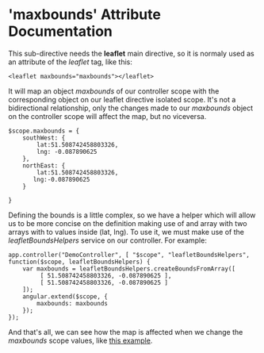 'maxbounds' Attribute Documentation
===================================

This sub-directive needs the **leaflet** main directive, so it is normaly used as an attribute of the *leaflet* tag, like this:

```
<leaflet maxbounds="maxbounds"></leaflet>
```

It will map an object _maxbounds_ of our controller scope with the corresponding object on our leaflet directive isolated scope. It's not a bidirectional relationship, only the changes made to our _maxbounds_ object on the controller scope will affect the map, but no viceversa.

```
$scope.maxbounds = {
    southWest: {
        lat:51.508742458803326,
        lng: -0.087890625
    },
    northEast: {
        lat:51.508742458803326,
       lng:-0.087890625
    }

}
```

Defining the bounds is a little complex, so we have a helper which will allow us to be more concise on the definition making use of and array with two arrays with to values inside (lat, lng). To use it, we must make use of the _leafletBoundsHelpers_ service on our controller. For example:

```
app.controller("DemoController", [ "$scope", "leafletBoundsHelpers", function($scope, leafletBoundsHelpers) {
    var maxbounds = leafletBoundsHelpers.createBoundsFromArray([
         [ 51.508742458803326, -0.087890625 ],
         [ 51.508742458803326, -0.087890625 ]
    ]);
    angular.extend($scope, {
        maxbounds: maxbounds
    });
});
```

And that's all, we can see how the map is affected when we change the _maxbounds_ scope values, like [this example](http://tombatossals.github.io/angular-leaflet-directive/examples/maxbounds-example.html).
